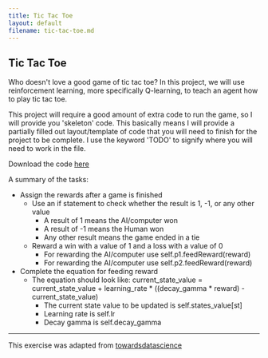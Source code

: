 ```yaml
---
title: Tic Tac Toe
layout: default
filename: tic-tac-toe.md
--- 
```


## Tic Tac Toe

Who doesn't love a good game of tic tac toe? In this project, we will use reinforcement learning, more specifically Q-learning, to teach an agent how to play tic tac toe.

This project will require a good amount of extra code to run the game, so I will provide you 'skeleton' code. This basically means I will provide a partially filled out layout/template of code that you will need to finish for the project to be complete. I use the keyword 'TODO' to signify where you will need to work in the file.

Download the code [here](tictactoe.py)

A summary of the tasks:

- Assign the rewards after a game is finished
    - Use an if statement to check whether the result is 1, -1, or any other value
        - A result of 1 means the AI/computer won
        - A result of -1 means the Human won
        - Any other result means the game ended in a tie
    - Reward a win with a value of 1 and a loss with a value of 0
        - For rewarding the AI/computer use self.p1.feedReward(reward)
        - For rewarding the AI/computer use self.p2.feedReward(reward)
- Complete the equation for feeding reward
    - The equation should look like: current_state_value = current_state_value + learning_rate * ((decay_gamma * reward) - current_state_value)
        -  The current state value to be updated is self.states_value[st]
        -  Learning rate is self.lr
        -  Decay gamma is self.decay_gamma


***

This exercise was adapted from [towardsdatascience](https://towardsdatascience.com/reinforcement-learning-implement-tictactoe-189582bea542)
